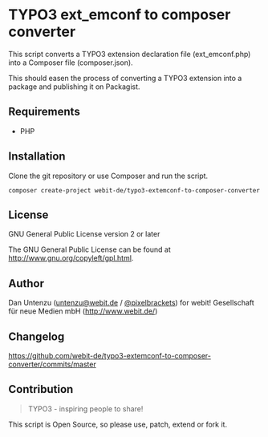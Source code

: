 TYPO3 ext_emconf to composer converter
======================================

This script converts a TYPO3 extension declaration file (ext_emconf.php) into a
Composer file (composer.json). 

This should easen the process of converting a TYPO3 extension into a package
and publishing it on Packagist.

Requirements
------------

* PHP

Installation
-------------

Clone the git repository or use Composer and run the script.

    composer create-project webit-de/typo3-extemconf-to-composer-converter

License
-------

GNU General Public License version 2 or later

The GNU General Public License can be found at http://www.gnu.org/copyleft/gpl.html.

Author
------

Dan Untenzu (<untenzu@webit.de> / [@pixelbrackets](https://github.com/pixelbrackets))
for webit! Gesellschaft für neue Medien mbH (http://www.webit.de/)

Changelog
---------

https://github.com/webit-de/typo3-extemconf-to-composer-converter/commits/master

Contribution
------------

> TYPO3 - inspiring people to share!

This script is Open Source, so please use, patch, extend or fork it.
